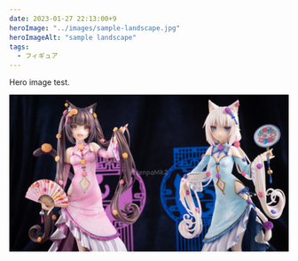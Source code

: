 ```yaml
---
date: 2023-01-27 22:13:00+9
heroImage: "../images/sample-landscape.jpg"
heroImageAlt: "sample landscape"
tags:
  - フィギュア
---
```


Hero image test.

![landscape](../images/sample-landscape.jpg)
